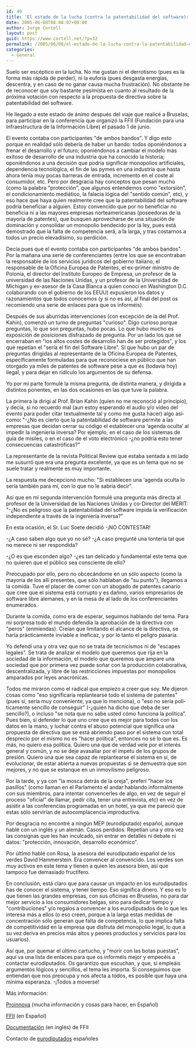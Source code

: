 ```yaml
---
id: 49
title: 'El estado de la lucha (contra la patentabilidad del software): Bruselas 1 junio 2005'
date: 2005-06-08T08:08:07+00:00
author: Jorge Cortell
layout: post
guid: https://www.cortell.net/?p=32
permalink: /2005/06/08/el-estado-de-la-lucha-contra-la-patentabilidad-del-software-bruselas-1-junio-2005/
categories:
  - General
---
```

Suelo ser escéptico en la lucha. No me gustan ni el derrotismo (pues es la forma más rápida de perder), ni la euforia (pues desgasta energí­as, descentra, y en caso de no ganar causa mucha frustración). No obstante he de reconocer que soy bastante pesimista en cuanto al resultado de la próxima votación con respecto a la propuesta de directiva sobre la patentabilidad del software.

He llegado a este estado de ánimo después del viaje que realicé a Bruselas, para participar en la conferencia que organizó la FFII (Fundación para una Infraestructura de la Información Libre) el pasado 1 de junio.

El evento contaba con participantes "de ambos bandos". Y digo esto porque en realidad sólo deberí­a de haber un bando: todos oponiéndonos a frenar el desarrollo y el futuro; oponiéndonos a cambiar el modelo más exitoso de desarrollo de una industria que ha conocido la historia; oponiéndonos a una decisión que podrí­a significar monopolios artificiales, dependencia tecnológica, el fin de las pymes en una industria que hasta ahora tení­a muy pocas barreras de entrada, incremento en el coste al consumidor, etc. Pero por desgracia hay conceptos que pesan mucho (como la palabra "protección", que algunos entendemos como "extorsión", el condicionamiento mediático, la falacia lógica del "sentido común", etc), y eso hace que haya quien realmente cree que la patentabilidad del software podrí­a beneficiar a alguien. Estoy convencido que por no beneficiar no beneficia ni a las mayores empresas norteamericanas (poseedoras de la mayorí­a de patentes), que busquen aprovecharse de una situación de dominación y consolidar un monopolio bendecido por la ley, pues está demostrado que la falta de competencia será, a la larga, y tras costarnos a todos un precio elevadí­simo, su perdición.

Decí­a pues que el evento contaba con participantes "de ambos bandos". Por la mañana una serie de conferenciantes (entre los que se encontraban la responsable de los servicios jurí­dicos del gobierno italiano, el responsable de la Oficina Europea de Patentes, el ex-primer ministro de Polonia, el director del Instituto Europeo de Empresa, un profesor de la universidad de las Naciones Unidas, y un profesor de la Universidad de Michigan y ex-asesor de la Casa Blanca a quien conocí­ en Washington D.C. colaborando con el gobierno de los EEUU) expusieron los datos y razonamientos que todos conocemos (y si no es así­, al final del post os recomiendo una serie de enlaces para que os informéis).

Después de sus aburridas intervenciones (con excepción de la del Prof. Kahin), comenzó un turno de preguntas "curioso". Digo curioso porque preguntas, lo que son preguntas, hubo pocas. Lo que hubo mucho es exposición de posiciones disfrazado de pregunta. Por un lado los que se encerraban en "los altos costes de desarrollo han de ser protegidos", y los que repetí­an el "serí­a el fin del Software Libre". Sí­ que hubo un par de preguntas dirigidas al representante de la Oficina Europea de Patentes, especí­ficamente formuladas para que reconociese en público que han otorgado ya miles de patentes de software pese a que es (todaví­a hoy) ilegal, y para dejar en ridí­culo los argumentos de su defensa.

Yo por mi parte formulé la misma pregunta, de distinta manera, y dirigida a distintos ponentes, en las dos ocasiones en las que tuve la palabra.

La primera la dirigí­ al Prof. Brian Kahin (quien no me reconoció al principio), y decí­a, si no recuerdo mal (aun estoy esperando el audio y/o ví­deo del evento para poder citar textualmente tal y como me gusta hacer) algo así­ como: "-¿No es cierto que la patentabilidad de software permite a las empresas que decidan cerrar su código el establecer una ‘agenda oculta‘ al impedir la ingenierí­a inversa? Por ejemplo, en el caso de los sistemas de guí­a de misiles, o en el caso de el voto electrónico -¿no podrí­a esto tener consecuencias catastróficas?"

La representante de la revista Political Review que estaba sentada a mi lado me susurró que era una pregunta excelente, ya que es un tema que no se suele tratar y realmente es muy importante.

La respuesta me decepcionó mucho: "Si establecen una ‘agenda oculta lo serí­a también para mí­, con lo que no le sabrí­a decir".

Así­ que en mi segunda intervención formulé una pregunta más directa al profesor de la Universidad de las Naciones Unidas y co-Director del MERIT: "-¿No es peligroso que la patentabilidad del software impida la verificación independiente a través de la ingenierí­a inversa?"

En esta ocasión, el Sr. Luc Soete decidió -¡NO CONTESTAR!

-¿A caso saben algo que yo no sé? -¿A caso pregunté una tonterí­a tal que no merece ni ser respondida?
  
-¿O es que esconden algo? -¿es tan delicado y fundamental este tema que no quieren que el público sea consciente de ello?

Preocupado por ello, pero no obcecándome en un sólo aspecto (como la mayorí­a de los allí­ presentes, que sólo hablaban de "su punto"), llegamos a la comida. Tuve el placer de comer con un abogado de patentes canario que cree que el sistema está corrupto y es dañino, varios empresarios de software libre alemanes, y en la mesa de al lado de los conferenciantes enumerados.

Durante la comida, como era de esperar, seguimos hablando del tema. Para mi sorpresa todo el mundo defendí­a la aprobación de la directiva con "peros" (enmiendas). Creí­an que limitando el alcance de la directiva, se harí­a prácticamente inviable e ineficaz, y por lo tanto el peligro pasarí­a.

Yo defendí­ una y otra vez que no se trata de tecnicismos ni de "escapes legales". Se trata de analizar el modelo que queremos que rija en la sociedad de la información, el modelo que queremos que ampare una sociedad que por primera vez puede soñar con la producción colaborativa, descentralizada, y libre de las restricciones impuestas por monopolios amparados por leyes anacrónicas.

Todos me miraron como el radical que empiezo a creer que soy. Me dijeron cosas como "eso significarí­a replantearse todo el sistema de patentes" (pues sí­, serí­a muy conveniente, ya que lo menciona), o "eso no serí­a polí­ticamente sencillo de conseguir" (-¿quién ha dicho que deba de ser sencillo?), o incluso "se nota que no sabe usted cómo funciona la polí­tica". Pues bien, si defender lo que uno cree que es mejor para todos con los datos en la mano, y luchar contra el abuso potencial que significa una propuesta de directiva que se está abriendo paso por el sistema con total desprecio por el mismo no es "hacer polí­tica", entonces no sé lo que es. Es más, no quiero esa polí­tica. Quiero una que de verdad vele por el interés general y común, y no se deje avasallar por el í­mpetu de los grupos de presión. Quiero una que sea capaz de replantearse el sistema en sí­, de evolucionar, de estar abierta a nuevas propuestas si se demuestra que son mejores, y no que se estanque en un inmovilismo peligroso.

Por la tarde, y ya con "la mosca detrás de la oreja", preferí­ "hacer los pasillos" (como llaman en el Parlamento el andar hablando informalmente con sus miembros, para intentar convencerles de algo, en vez de seguir el proceso "oficial" de llamar, pedir cita, tener una entrevista, etc) en vez de asistir a las conferencias programadas en un hotel, ya que me pareció que estas sólo servirí­an de autocomplacencia improductiva.

Por desgracia no encontré a ningún MEP (eurodiputado) español, aunque hablé con un inglés y un alemán. Casos perdidos. Repetí­an una y otra vez las consignas que les han inculcado, sin entrar en detalles ni debate ni datos: "protección, innovación, desarrollo económico".

Por último hablé con Rosa, la asesora del eurodiputado español de los verdes David Hammerstein. Era convencer al convencido. Los verdes son muy activos en este tema y tienen a quien les asesora bien, así­ que tampoco fue demasiado fructí­fero.

En conclusión, está claro que para causar un impacto en los eurodiputados has de conocer el sistema, y tener tiempo. Eso significa dinero. Y eso es lo que tienen las grandes empresas, con sus oficinas en Bruselas, no para dar mejor servicio a los consumidores belgas, sino para dedicar tiempo y "contribuciones" y/o regalos a convencer a los eurodiputados de lo que les interesa más a ellos (o eso creen, porque a la larga estas medidas de concentración sólo generan que falta de competencia, lo que implica falta de competitividad en la empresa que disfruta del monopolio legal, lo que a su vez deriva en precios más altos y peores productos y servicios para los usuarios).

Así­ que, por quemar el último cartucho, y "morir con las botas puestas", aquí­ va una lista de enlaces para que os informéis mejor y empecéis a contactar eurodiputados. Os garantizo que escuchan, y que, si empleáis argumentos lógicos y sencillos, el tema les importa. Si conseguimos que entiendan que nos preocupa y nos afecta a todos, es posible que haya una mí­nima esperanza. -¡Todos a moverse!

Más información:
  
[Proinnova](https://proinnova.hispalinux.es/) (mucha información y cosas para hacer, en Español)
  
[FFII](https://www.ffii.org/index.es.html) (en Español)
  
[Documentación](https://wiki.ffii.org/ConfDoc050601En) (en inglés) de FFII

Contacto de [eurodiputados](https://wwwdb.europarl.eu.int/ep6/owa/p_meps.short_list?ilg=ES&ictry=ES&ipolgrp=&iorig=) españoles